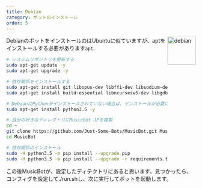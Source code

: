 ```yaml
---
title: Debian
category: ボットのインストール
order: 5
---
```


<img class="doc-img" src="{{ site.baseurl }}/images/debian.png" alt="debian" style="width: 75px; float: right;"/>

DebianのボットをインストールのはUbuntuに似ていますが、aptをインストールする必要があります`apt`.

~~~ bash
# システムリポジトリを更新する
sudo apt-get update -y
sudo apt-get upgrade -y

# 依存関係をインストールする 
sudo apt-get install git libopus-dev libffi-dev libsodium-dev ffmpeg -y
sudo apt-get install build-essential libncursesw5-dev libgdbm-dev libc6-dev zlib1g-dev libsqlite3-dev tk-dev libssl-dev openssl -y

# DebianにPythonがインストールされていない場合は、インストールが必要になります。
sudo apt-get install python3.5 -y

# 自分の好きなディレクトリにMusicBot JPを複製
cd ~
git clone https://github.com/Just-Some-Bots/MusicBot.git MusicBot -b master
cd MusicBot

# 依存関係のインストール
sudo -H python3.5 -m pip install --upgrade pip
sudo -H python3.5 -m pip install --upgrade -r requirements.txt
~~~

この後MusicBotが、設定したディテクトリにあると思います。見つかったら、コンフィグを設定して./run.shし、次に実行してボットを起動します。
